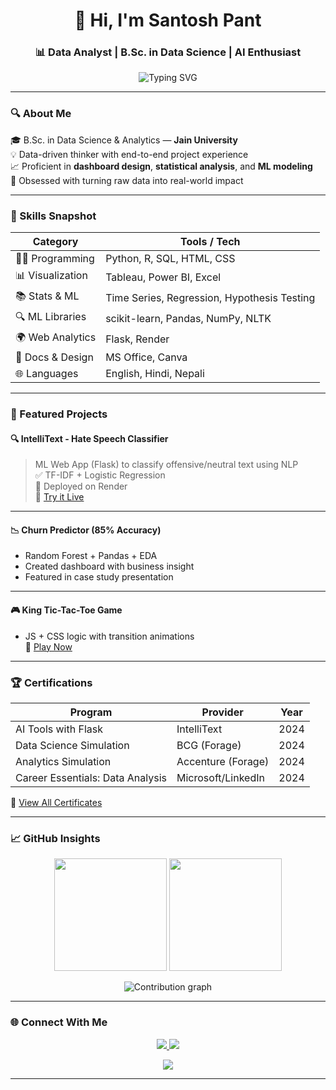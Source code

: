 <!-- GitHub Profile README - Santosh Pant -->

<h1 align="center">👋 Hi, I'm Santosh Pant</h1>
<h3 align="center">📊 Data Analyst | B.Sc. in Data Science | AI Enthusiast</h3>

<!-- Typing SVG -->
<p align="center">
  <img src="https://readme-typing-svg.demolab.com?font=Fira+Code&size=20&pause=1000&color=00FFAB&center=true&vCenter=true&width=750&lines=Turning+Data+into+Decisions;Building+Dashboards+%26+Forecasting+Models;Passionate+about+Analytics+%26+ML+Deployment" alt="Typing SVG" />
</p>

---

### 🔍 About Me

🎓 B.Sc. in Data Science & Analytics — **Jain University**  
💡 Data-driven thinker with end-to-end project experience  
📈 Proficient in **dashboard design**, **statistical analysis**, and **ML modeling**  
🧠 Obsessed with turning raw data into real-world impact  

---

### 🧠 Skills Snapshot

| Category             | Tools / Tech |
|----------------------|--------------|
| 👨‍💻 Programming        | Python, R, SQL, HTML, CSS |
| 📊 Visualization       | Tableau, Power BI, Excel |
| 📚 Stats & ML         | Time Series, Regression, Hypothesis Testing |
| 🔍 ML Libraries        | scikit-learn, Pandas, NumPy, NLTK |
| 🌍 Web Analytics      | Flask, Render |
| 📄 Docs & Design     | MS Office, Canva |
| 🌐 Languages         | English, Hindi, Nepali |

---

### 💼 Featured Projects

#### 🔍 IntelliText - Hate Speech Classifier
> ML Web App (Flask) to classify offensive/neutral text using NLP  
✅ TF-IDF + Logistic Regression  
🚀 Deployed on Render  
🔗 [Try it Live](https://hate-speech-detector2.onrender.com/)

---

#### 📉 Churn Predictor (85% Accuracy)
- Random Forest + Pandas + EDA  
- Created dashboard with business insight  
- Featured in case study presentation  

---

#### 🎮 King Tic-Tac-Toe Game
- JS + CSS logic with transition animations  
🔗 [Play Now](https://tic-tac-t.onrender.com/)

---

### 🏆 Certifications

| Program                                   | Provider             | Year     |
|------------------------------------------|----------------------|----------|
| AI Tools with Flask                      | IntelliText          | 2024     |
| Data Science Simulation                  | BCG (Forage)         | 2024     |
| Analytics Simulation                     | Accenture (Forage)   | 2024     |
| Career Essentials: Data Analysis         | Microsoft/LinkedIn   | 2024     |

📂 [View All Certificates](https://drive.google.com/drive/folders/1d8J0vDlub7FHhYdeihpZiqYTQa7HO8YZ?usp=sharing)

---

### 📈 GitHub Insights

<p align="center">
  <img src="https://github-readme-stats.vercel.app/api?username=SantoshP24&show_icons=true&theme=tokyonight&hide_border=true" height="180"/>
  <img src="https://github-readme-stats.vercel.app/api/top-langs/?username=SantoshP24&layout=compact&theme=tokyonight&hide_border=true" height="180"/>
</p>

<p align="center">
  <img src="https://github-contribution-stats.vercel.app/api/?username=SantoshP24" alt="Contribution graph" />
</p>

---

### 🌐 Connect With Me

<p align="center">
  <a href="https://www.linkedin.com/in/santosh-pant-60077a2b9/">
    <img src="https://img.shields.io/badge/LinkedIn-blue?style=for-the-badge&logo=linkedin" />
  </a>
  <a href="mailto:Spant9999@gmail.com">
    <img src="https://img.shields.io/badge/Email-D14836?style=for-the-badge&logo=gmail&logoColor=white" />
  </a>
</p>

<!-- Profile View Counter -->
<p align="center">
  <img src="https://komarev.com/ghpvc/?username=SantoshPant&label=Profile+Views&color=0e75b6&style=flat" />
</p>

---
